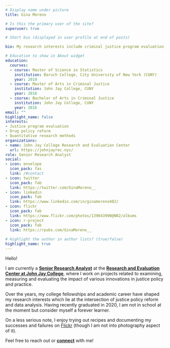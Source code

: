```yaml
---
# Display name under picture
title: Gina Moreno

# Is this the primary user of the site?
superuser: true

# Short bio (displayed in user profile at end of posts)

bio: My research interests include criminal justice program evaluation, drug policy reform, and quantitative research methods

# Education to show in About widget
education:
  courses:
  - course: Master of Science in Statistics
    institution: Baruch College, City University of New York (CUNY) 
    year: 2019
  - course: Master of Arts in Criminal Justice
    institution: John Jay College, CUNY
    year: 2016
  - course: Bachelor of Arts in Criminal Justice
    institution: John Jay College, CUNY
    year: 2016
email: ""
highlight_name: false
interests:
- Justice program evaluation
- Drug policy reform 
- Quantitative research methods
organizations:
- name: John Jay College Research and Evaluation Center
  url: https://johnjayrec.nyc/
role: Senior Research Analyst
social:
- icon: envelope
  icon_pack: fas
  link: /#contact
- icon: twitter
  icon_pack: fab
  link: https://twitter.com/GinaMoreno__
- icon: linkedin
  icon_pack: fab
  link: https://www.linkedin.com/in/ginamoreno482/
- icon: flickr
  icon_pack: fab
  link: https://www.flickr.com/photos/139043990@N02/albums
- icon: r-project
  icon_pack: fab
  link: https://rpubs.com/GinaMoreno__
  
# Highlight the author in author lists? (true/false)
highlight_name: true  
---
```


Hello! 

I am currently a [**Senior Research Analyst**](https://johnjayrec.nyc/people/) at the [**Research and Evaluation Center at John Jay College**](https://johnjayrec.nyc/), where I work on projects related to examining, measuring and evaluating the impact of various innovations in justice policy and practice. 

Over the years, my college fellowships and academic career have shaped my research interests which lie at the intersection of justice policy reform and data analysis. Having recently graduated in 2020, I am not in school at the moment but consider myself a forever learner.

On a less serious note, I enjoy trying out recipes and documenting my successes and failures on [Flickr](https://www.flickr.com/photos/139043990@N02/albums) (though I am not into photography aspect of it). 

Feel free to reach out or [**connect**](/#contact) with me! 
